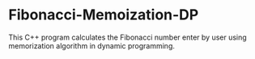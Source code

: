 # Fibonacci-Memoization-DP
This C++ program calculates the Fibonacci number enter by user using memorization algorithm in dynamic programming.
